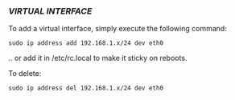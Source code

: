 ### *_VIRTUAL INTERFACE_*
To add a virtual interface, simply execute the following command:
```
sudo ip address add 192.168.1.x/24 dev eth0
```
.. or add it in /etc/rc.local to make it sticky on reboots.  

To delete:
```
sudo ip address del 192.168.1.x/24 dev eth0
```
